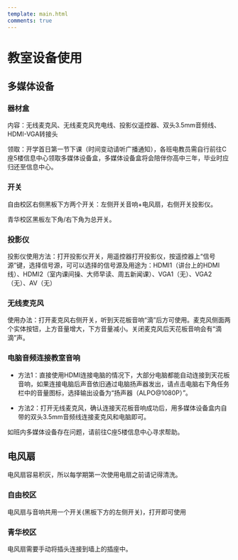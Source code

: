 ```yaml
---
template: main.html
comments: true
---
```


# 教室设备使用

## 多媒体设备

### 器材盒

内容：无线麦克风、无线麦克风充电线、投影仪遥控器、双头3.5mm音频线、HDMI-VGA转接头

领取：开学首日第一节下课（时间变动请听广播通知），各班电教员需自行前往C座5楼信息中心领取多媒体设备盒，多媒体设备盒将会陪伴你高中三年，毕业时应归还至信息中心。

### 开关

自由校区右侧黑板下方两个开关：左侧开关音响+电风扇，右侧开关投影仪。

青华校区黑板左下角/右下角为总开关。

### 投影仪

投影仪使用方法：打开投影仪开关，用遥控器打开投影仪，按遥控器上“信号源”键，选择信号源，可可以选择的信号源及用途为：HDMI1（讲台上的HDMI线）、HDMI2（室内课间操、大师早读、周五新闻课）、VGA1（无）、VGA2（无）、AV（无）

### 无线麦克风

使用办法：打开麦克风右侧开关，听到天花板音响“滴”后方可使用。麦克风侧面两个实体按钮，上方音量增大，下方音量减小。关闭麦克风后天花板音响会有“滴滴”声。

### 电脑音频连接教室音响

- 方法1：直接使用HDMI连接电脑的情况下，大部分电脑都能自动连接到天花板音响，如果连接电脑后声音依旧通过电脑扬声器发出，请点击电脑右下角任务栏中的音量图标，选择输出设备为“扬声器（ALPO@1080P）”。

- 方法2：打开无线麦克风，确认连接天花板音响成功后，用多媒体设备盒内自带的双头3.5mm音频线连接麦克风和电脑即可。

如班内多媒体设备存在问题，请前往C座5楼信息中心寻求帮助。

## 电风扇

电风扇容易积灰，所以每学期第一次使用电扇之前请记得清洗。

### 自由校区

电风扇与音响共用一个开关(黑板下方的左侧开关)，打开即可使用

### 青华校区

电风扇需要手动将插头连接到墙上的插座中。
